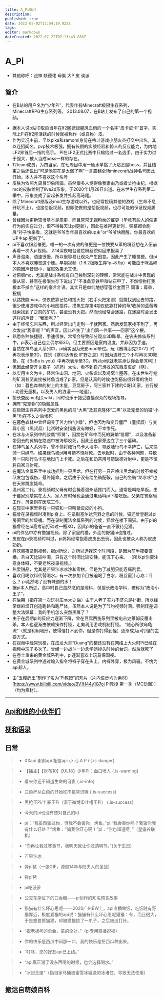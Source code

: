 ```yaml
---
title: A_Pi简介
description: 
published: true
date: 2022-08-02T12:54:19.022Z
tags: 
editor: markdown
dateCreated: 2022-07-22T07:13:43.860Z
---
```


 # A_Pi
+ 其他称呼：战神 缺德佬 母巢 大P 皮 诶派
## 简介
- 在B站的用户名为“少年Pi”，代表作有Minecraft极限生存系列，MinecraftRPG生存系列等。 2013.08.07，在B站上发布了自己的第一个视频。
+ 据本人说b站ID取自当年在lf2圈掀起腥风血雨的一个名字“皮卡皮卡”首字，实际上Pi在lf2圈活跃的时候就被称作（或自称）皮。
+ 作为实况主前，早以pika和samomi身份在格斗游戏小朋友齐打交中出名。其以连招闻名，pvp技术极强，拥有长期的实战经验和惊人的反应能力，为内地LF2界首屈一指的高手。 Pi在LF2正式比赛中只输给过一名选手。由于实力过于强大，被人当成boss一样的存在。
+ 12team成员，为四当家，在七周目中用一桶水单挑了火焰恶魔boss，并且结束之后还说出“可是他实在是太弱了啊”一言震翻全场minecraft战神名号因此开始。本人并不喜欢这个名号
+ 皮肤为依照九周目印象所画。虽然很多人觉得像我妻由乃或者丈枪由纪，根据mc的皮肤绘制了live2d形象，于2020年1月28日出道。在末世生存系列第二季中，形象变成了留起长发并扎起高马尾。
+ 除了Minecraft原版及mod生存游戏以外，也经常投稿其他的游戏（生命不息开坑不止）。也接恰饭视频，但即使做的是恰饭视频，也尽可能的保证视频质量。
+ 曾经因为更新较慢基本是周更，而且常常无视粉丝的催更（毕竟有些人的催更行为的实在过分，恨不得每天让pi更新），因此在难得更新时，弹幕都会刷屏“孙子快来看，这就是爷爷当年最喜欢的up主”or“爷爷快醒醒，你最喜欢的UP主api更新了”。
+ pi不喜欢粉丝催更，唯一的一次有效的催更是一位快要从军的粉丝想在入伍前再看一次大pi视频。 2.14深夜电台这位粉丝貌似回来报喜了
+ 声音温柔、语速很慢，所以很容易让观众产生困意。因此产生了睡觉梗。但pi本人不喜欢睡觉这个梗。早期视频（1.6.2极限生存1p~8.9p）可能由于咪高峰的原因声音很小，催眠效果尤其佳。
+ 对原版mc，尤其是战斗系统有自己独到深刻的理解，常常能在战斗中表现的很从容，甚至在极限生存下说出了“不准备穿铁甲和钻石甲了，不然怪物打我根本不掉血”这样的豪言壮语。其实只是单纯地想穿蕾丝套而已 同事：尊重，祝福
+ 认路技能max，仅仅依靠记忆和插火把（右手火把定则）就能找到回去的路，很少使用游戏中的小地图插件。摸黑生存第4期仅依靠打掉的草/收掉的蓝莓等线索找到了之前的矿坑，甚至没有火把。然而也经常会迷路，在迷路时会发出这样的声音：“我家呢？”
+ 由于经常忘带东西，所以经常出门走到一半就回家。然后发现家找不到了，再次发出“我家呢？”的声音。因此产生了“出门第一件事——回家”这个梗。
+ 熟悉各种快捷键，手速很快，常常会导致部分观众3D眩晕。在农夫修仙系列中，pi表示自己也会偶尔晕3D，但主要原因是室内温度，并非因为手速。
+ 当然在神鸟圣人系列中，pi确实因为光影mod晕过。玩《赛博朋克2077》时再次表示晕3D，在玩《塞尔达传说 旷野之息》时因为连肝三个小时再次3D眩晕。在《BaBa is you》中再次表示晕3D。所以pi你就老实承认你会晕3D吧！
+ 但因此经常开关箱子（抓药）太快，看不到自己想找的东西皮皮虾（瞎）。
+ 以实用主义为主，经常住山洞、地洞、火柴盒以及鸡窝羊圈等。在末世生存挖的矿洞甚至直接被烤鱼当成了pi家。但是认真的时候也能搭出很好看的住处（如：暮色森林的树上的木屋，豆腐房子，阿三家井下建的C哥[3]家，五行舰+功德无量机，以及男人的浪漫——地道）。
+ 擅长查阅mc相关wiki，同时也乐于接受直播观众的现场指导。
+ 拥有“克宠物”的隐藏属性
+ 在极限生存系列中宠爱的黑色的马“大黑”及其克隆体“二黑”以及宠爱的豹猫“小黑”均在不久之后惨死
+ 在暮色森林中曾经饲养了苦力怕“小绿”，但也因为和变异僵尸（僵叔叔）与变异小黑（黑叔叔）比试时安全措施没有做好，不幸惨死。
+ 在冰与火系列中的骏鹰“师舅”，囚禁在矿车中而死的翼蚺“易爆”，以及准备新带回去的翼蚺在路途中被海蟒咬死，因此还在家旁边立了三个墓碑。
+ 在神鸟圣人系列中，曾不慎将陆行鸟卡入墙中，导致陆行鸟不幸阵亡，后来换骑一只绿鸟，结果绿鸟被pi用弓箭不慎射死。去地狱时，由于各种问题，导致另一只陆行鸟卡在地狱门上卡死。之后在和奶茶用弓箭缺德对射中，更是不慎将自家鸟射死。
+ 在魔法金属系里中成功抓到一只黑龙，但在打另一只召唤出黑龙的时候不幸被队友包包误伤，最终毙命。之后由于没有给坐骑配鞍，自己的坐骑“龙冰冰”也在天界跳崖毙命。
+ 温州富二代，录视频时父母有时会操着温州话推门而入。通常是叫吃早饭。由于自家别墅实在太大，家人有时候也会通过电话叫pi下楼吃饭。父亲在警察局工作，母亲则在医院工作。
+ 在现实中家里养有一只猫和一只叫做皮皮的小狗。
+ 猫曾在录视频时凑到pi身上。在录制塞尔达荒野之息的时候，猫还曾登翻过pi房间里的垃圾桶。而在录制魔法金属系列的时候，猫曾在楼下闹猫。由于pi的猫曾经在pi高考前打碎过一瓶XO，因此pi的爸爸一直不很待见猫。
+ pi的作品中亦有撸猫视频，除了家里的猫，外面的野猫pi也撸过。
+ 皮皮在pi录视频时叫过，pi妈妈经常抱着皮皮出去玩，因此也被众人称为皮皮奶奶。
+ 喜欢熬夜录制视频，据pi所说，之所以选择这个时间段，是因为前半夜要直播，且白天比较吵闹，只有这个时间比较安静，能沉下心来。 （所以pi你要注意身体呀，不要老熬夜录视频。）
+ 热爱甜品，尤其是芒果沙冰冰沙和雪糕。但是为了减肥只能忍痛割爱。
+ 喜欢用喝饮料代替喝水。有一次参加节目被迫喝了白水，粉丝蜜汁心疼：什么？ pi竟然喝了没有味道的水！
+ 据pi本人所述，高中时自己虽然念的是理科，但擅长政治学科，被称为“政治小王子”。
+ 在后期（指在第一次玩村庄mod之后）由于人老了实力不济总是扑街，所以经常嫌麻烦开创造跑路和跑尸体，虽然本人说是为了节约视频时间。强制误差调整大法弹幕：我的手机怎么突然黑屏了？
+ 由于在后期pi的反应力逐渐下降，曾在豆腐西施系列里被电击史莱姆反覆击杀。本人也逐渐由依赖操作打怪，走向利用游戏机制打怪。 “随心所欲乌龟流”（就是利用地形，使得怪打不到你，但是你打得到怪）逐渐成为pi打怪的主要方式。
+ 在视频中经常玩梗，在成龙大哥“Duang”的梗还没有在网络上大火时Pi已经在视频中玩了多次了。曾经一边战斗一边念学姐掉头时候的台词。然后就死了
+ 在卷土重来的黄金城系列中，pi逐渐喜欢上玩马保国梗。
+ 在黄金城系列中通过输入指令将裤子穿在头上，内裤外穿，极为风骚。不愧为api超人。
* 由“玉樱鸽王”制作了名为“Pi教授”的短片（片内语音均为素材）[https://www.bilibili.com/video/BV1H44y1G7oj Pi教授 第一季（MC动画）]（均为素材）。


---
<h2><a href="/A_pi/Api和他的小伙伴们">Api和他的小伙伴们</a></h2>
<h2><a href="/A_pi/梗和语录">梗和语录</a></h2>

## 日常
> + XXapi 谢谢api 相信api 小 心 A P i
{.is-danger}

> + 【播主】【财布10】【UL18】少年Pi：血口喷人
{.is-warning}

> + 看来你还不知道生命的可贵
{.is-info}

> + 三色杯从白色的开始吃不是常识嘛
{.is-success}

> + 黑枪王Pi/土豪王Pi（源于微博ID吐槽王Pi）
{.is-success}

> + 今天的pi也没有愧对自己的id

> + pi：“我虽然骗过你，但我不会害你，烤鱼。”pi:“我会害你吗？我骗你我有什么好处？”烤鱼：“骗我你开心啊！”pi：“你也知道啊。”（星露谷联机）

> + “你再让我过寒食节，我明天就让你过清明节。”(关于生日)

> + 芒果沙冰

> + 弹pi琶（一张GIF，源自14年与陆夫人的圣战）

> + 弹pi琶

> + pi吃菠萝

> + 公交车座位下的口香糖——pi创作的知名预言故事

> + 猫猫有什么坏心思呢-----2020广州BW上，api直播做饭，吃饭时有野猫靠近，极度爱猫的api说：猫猫有什么坏心思呢猫猫：有，而且很大，于是想要摸猫猫，却被猫猫挠了一爪子，之后被迫打针。

> + “祝老板考的全会，蒙的全对。”（pi专用直播祝福）

> + 你的快乐是西瓜中间那一口，我的快乐是把西瓜种出来。

> + “叮咚，您的好友api已上线。”

> + “api真正渴了没东西喝的时候，也会选择喝水。”

> + “冰封王座”（指自家马桶被蜜雪冰城送的冰堵住，导致无法使用）
## 搬运自萌娘百科